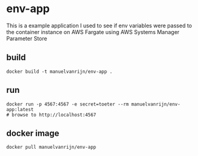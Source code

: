 # env-app

This is a example application I used to see if env variables were passed to the container instance on AWS Fargate using AWS Systems Manager Parameter Store

## build

```
docker build -t manuelvanrijn/env-app .
```

## run

```
docker run -p 4567:4567 -e secret=toeter --rm manuelvanrijn/env-app:latest
# browse to http://localhost:4567
```

## docker image

```
docker pull manuelvanrijn/env-app
```
